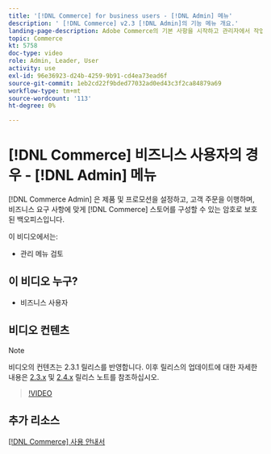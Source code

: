 ```yaml
---
title: '[!DNL Commerce] for business users - [!DNL Admin] 메뉴'
description: ' [!DNL Commerce] v2.3 [!DNL Admin]의 기능 메뉴 개요.'
landing-page-description: Adobe Commerce의 기본 사항을 시작하고 관리자에서 작업하려면 이 비디오 시리즈를 시청하십시오.
topic: Commerce
kt: 5758
doc-type: video
role: Admin, Leader, User
activity: use
exl-id: 96e36923-d24b-4259-9b91-cd4ea73ead6f
source-git-commit: 1eb2cd22f9bded77032ad0ed43c3f2ca84879a69
workflow-type: tm+mt
source-wordcount: '113'
ht-degree: 0%

---
```


# [!DNL Commerce] 비즈니스 사용자의 경우 -  [!DNL Admin] 메뉴

[!DNL Commerce Admin] 은 제품 및 프로모션을 설정하고, 고객 주문을 이행하며, 비즈니스 요구 사항에 맞게 [!DNL Commerce] 스토어를 구성할 수 있는 암호로 보호된 백오피스입니다.

이 비디오에서는:

- 관리 메뉴 검토

## 이 비디오 누구?

- 비즈니스 사용자

## 비디오 컨텐츠

>[!NOTE]
>
>비디오의 컨텐츠는 2.3.1 릴리스를 반영합니다. 이후 릴리스의 업데이트에 대한 자세한 내용은 [ 2.3.x](https://devdocs.magento.com/guides/v2.3/release-notes/bk-release-notes.html) 및 [2.4.x](https://devdocs.magento.com/guides/v2.4/release-notes/bk-release-notes.html) 릴리스 노트를 참조하십시오.

>[!VIDEO](https://video.tv.adobe.com/v/35942?quality=12&learn=on)

## 추가 리소스

[[!DNL Commerce] 사용 안내서](https://docs.magento.com/)

